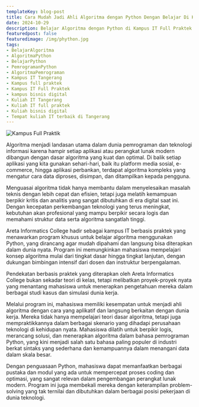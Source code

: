 ```yaml
---
templateKey: blog-post
title: Cara Mudah Jadi Ahli Algoritma dengan Python Dengan Belajar Di Kampus IT Full Praktek Areta Informatics College
date: 2024-10-29
description: Belajar Algoritma dengan Python di Kampus IT Full Praktek Areta Informatics College. Langkah Praktis untuk Menguasai Dasar hingga Tingkat Lanjut
featuredpost: false
featuredimage: /img/phython.jpg
tags:
- BelajarAlgoritma	
- AlgoritmaPython	
- BelajarPython	
- PemrogramanPython	
- AlgoritmaPemrograman	
- Kampus IT Tangerang
- Kampus full praktek
- Kampus IT Full Praktek
- kampus bisnis digital
- Kuliah IT Tangerang
- Kuliah IT full praktek 
- Kuliah bisnis digital
- Tempat kuliah IT terbaik di Tangerang
---
```


![Kampus Full Praktik](/img/phython.jpg "Kampus Full Praktik")

Algoritma menjadi landasan utama dalam dunia pemrograman dan teknologi informasi karena hampir setiap aplikasi atau perangkat lunak modern dibangun dengan dasar algoritma yang kuat dan optimal. Di balik setiap aplikasi yang kita gunakan sehari-hari, baik itu platform media sosial, e-commerce, hingga aplikasi perbankan, terdapat algoritma kompleks yang mengatur cara data diproses, disimpan, dan ditampilkan kepada pengguna.																								
																								
Menguasai algoritma tidak hanya membantu dalam menyelesaikan masalah teknis dengan lebih cepat dan efisien, tetapi juga melatih kemampuan berpikir kritis dan analitis yang sangat dibutuhkan di era digital saat ini. Dengan kecepatan perkembangan teknologi yang terus meningkat, kebutuhan akan profesional yang mampu berpikir secara logis dan memahami struktur data serta algoritma sangatlah tinggi.																								
																								
Areta Informatics College hadir sebagai kampus IT berbasis praktek yang menawarkan program khusus untuk belajar algoritma menggunakan Python, yang dirancang agar mudah dipahami dan langsung bisa diterapkan dalam dunia nyata. Program ini memungkinkan mahasiswa mempelajari konsep algoritma mulai dari tingkat dasar hingga tingkat lanjutan, dengan dukungan bimbingan intensif dari dosen dan instruktur berpengalaman.																							

Pendekatan berbasis praktek yang diterapkan oleh Areta Informatics College bukan sekadar teori di kelas, tetapi melibatkan proyek-proyek nyata yang menantang mahasiswa untuk menerapkan pengetahuan mereka dalam berbagai studi kasus dan simulasi dunia kerja.

Melalui program ini, mahasiswa memiliki kesempatan untuk menjadi ahli algoritma dengan cara yang aplikatif dan langsung berkaitan dengan dunia kerja. Mereka tidak hanya mempelajari teori dasar algoritma, tetapi juga mempraktikkannya dalam berbagai skenario yang dihadapi perusahaan teknologi di kehidupan nyata. Mahasiswa dilatih untuk berpikir logis, merancang solusi, dan menerapkan algoritma dalam bahasa pemrograman Python, yang kini menjadi salah satu bahasa paling populer di industri berkat sintaks yang sederhana dan kemampuannya dalam menangani data dalam skala besar.

Dengan penguasaan Python, mahasiswa dapat memanfaatkan berbagai pustaka dan modul yang ada untuk mempercepat proses coding dan optimasi, yang sangat relevan dalam pengembangan perangkat lunak modern. Program ini juga membekali mereka dengan keterampilan problem-solving yang tak ternilai dan dibutuhkan dalam berbagai posisi pekerjaan di dunia teknologi.


